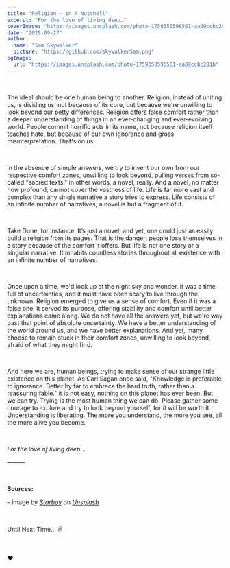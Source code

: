 ```yaml
---
title: "Religion – in A Nutshell"
excerpt: "For the love of living deep…"
coverImage: "https://images.unsplash.com/photo-1759350596561-aa09ccbc281b"
date: "2025-09-27"
author:
  name: "Sam Skywalker"
  picture: "https://github.com/skywalkerSam.png"
ogImage:
  url: "https://images.unsplash.com/photo-1759350596561-aa09ccbc281b"
---
```


&nbsp;

The ideal should be one human being to another. Religion, instead of uniting us, is dividing us, not because of its core, but because we're unwilling to look beyond our petty differences. Religion offers false comfort rather than a deeper understanding of things in an ever-changing and ever-evolving world. People commit horrific acts in its name, not because religion itself teaches hate, but because of our own ignorance and gross misinterpretation. That's on us.

&nbsp;

in the absence of simple answers, we try to invent our own from our respective comfort zones, unwilling to look beyond, pulling verses from so-called "sacred texts." in other words, a novel, really. And a novel, no matter how profound, cannot cover the vastness of life. Life is far more vast and complex than any single narrative a story tries to express. Life consists of an infinite number of narratives; a novel is but a fragment of it.

&nbsp;

Take Dune, for instance. It’s just a novel, and yet, one could just as easily build a religion from its pages. That is the danger: people lose themselves in a story because of the comfort it offers. But life is not one story or a singular narrative. It inhabits countless stories throughout all existence with an infinite number of narratives.

&nbsp;

Once upon a time, we'd look up at the night sky and wonder. it was a time full of uncertainties, and it must have been scary to live through the unknown. Religion emerged to give us a sense of comfort. Even if it was a false one, it served its purpose, offering stability and comfort until better explanations came along. We do not have all the answers yet, but we're way past that point of absolute uncertainty. We have a better understanding of the world around us, and we have better explanations. And yet, many choose to remain stuck in their comfort zones, unwilling to look beyond, afraid of what they might find.

&nbsp;

And here we are, human beings, trying to make sense of our strange little existence on this planet. As Carl Sagan once said, "Knowledge is preferable to ignorance. Better by far to embrace the hard truth, rather than a reassuring fable." it is not easy, nothing on this planet has ever been. But we can try. Trying is the most human thing we can do. Please gather some courage to explore and try to look beyond yourself, for it will be worth it. Understanding is liberating. The more you understand, the more you see, all the more alive you become.

&nbsp;

_For the love of living deep_…

———

&nbsp;

**Sources:**

– image by [_Starboy_](https://unsplash.com/@skywalkersam?utm_content=creditCopyText&utm_medium=referral&utm_source=unsplash) on [_Unsplash_](https://unsplash.com/photos/LcmneAbJGPY?utm_content=creditCopyText&utm_medium=referral&utm_source=unsplash)

&nbsp;

Until Next Time... ✌️

&nbsp;

❤️

&nbsp;
